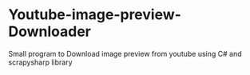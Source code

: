 # Youtube-image-preview-Downloader
Small program to Download image preview from youtube using C# and scrapysharp library 
